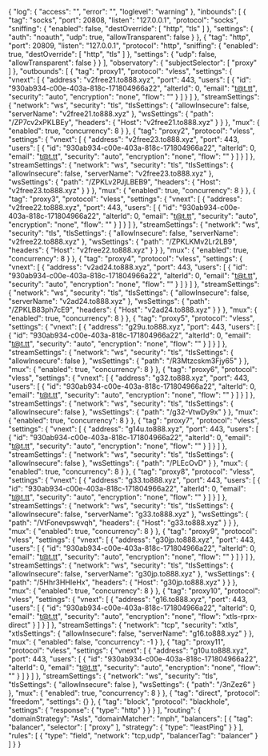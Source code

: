 {
  "log": {
    "access": "",
    "error": "",
    "loglevel": "warning"
  },
  "inbounds": [
    {
      "tag": "socks",
      "port": 20808,
      "listen": "127.0.0.1",
      "protocol": "socks",
      "sniffing": {
        "enabled": false,
        "destOverride": [
          "http",
          "tls"
        ]
      },
      "settings": {
        "auth": "noauth",
        "udp": true,
        "allowTransparent": false
      }
    },
    {
      "tag": "http",
      "port": 20809,
      "listen": "127.0.0.1",
      "protocol": "http",
      "sniffing": {
        "enabled": true,
        "destOverride": [
          "http",
          "tls"
        ]
      },
      "settings": {
        "udp": false,
        "allowTransparent": false
      }
    }
  ],
  "observatory": {
    "subjectSelector": [
      "proxy"
    ]
  },
  "outbounds": [
    {
      "tag": "proxy1",
      "protocol": "vless",
      "settings": {
        "vnext": [
          {
            "address": "v2free21.to888.xyz",
            "port": 443,
            "users": [
              {
                "id": "930ab934-c00e-403a-818c-171804966a22",
                "alterId": 0,
                "email": "t@t.tt",
                "security": "auto",
                "encryption": "none",
                "flow": ""
              }
            ]
          }
        ]
      },
      "streamSettings": {
        "network": "ws",
        "security": "tls",
        "tlsSettings": {
          "allowInsecure": false,
          "serverName": "v2free21.to888.xyz"
        },
        "wsSettings": {
          "path": "/ZP7cv2xPKLBEy",
          "headers": {
            "Host": "v2free21.to888.xyz"
          }
        }
      },
      "mux": {
        "enabled": true,
        "concurrency": 8
      }
    },
    {
      "tag": "proxy2",
      "protocol": "vless",
      "settings": {
        "vnext": [
          {
            "address": "v2free23.to888.xyz",
            "port": 443,
            "users": [
              {
                "id": "930ab934-c00e-403a-818c-171804966a22",
                "alterId": 0,
                "email": "t@t.tt",
                "security": "auto",
                "encryption": "none",
                "flow": ""
              }
            ]
          }
        ]
      },
      "streamSettings": {
        "network": "ws",
        "security": "tls",
        "tlsSettings": {
          "allowInsecure": false,
          "serverName": "v2free23.to888.xyz"
        },
        "wsSettings": {
          "path": "/ZPKLv2PJjLBEB9",
          "headers": {
            "Host": "v2free23.to888.xyz"
          }
        }
      },
      "mux": {
        "enabled": true,
        "concurrency": 8
      }
    },
    {
      "tag": "proxy3",
      "protocol": "vless",
      "settings": {
        "vnext": [
          {
            "address": "v2free22.to888.xyz",
            "port": 443,
            "users": [
              {
                "id": "930ab934-c00e-403a-818c-171804966a22",
                "alterId": 0,
                "email": "t@t.tt",
                "security": "auto",
                "encryption": "none",
                "flow": ""
              }
            ]
          }
        ]
      },
      "streamSettings": {
        "network": "ws",
        "security": "tls",
        "tlsSettings": {
          "allowInsecure": false,
          "serverName": "v2free22.to888.xyz"
        },
        "wsSettings": {
          "path": "/ZPKLKMv2Lr2LB9",
          "headers": {
            "Host": "v2free22.to888.xyz"
          }
        }
      },
      "mux": {
        "enabled": true,
        "concurrency": 8
      }
    },
    {
      "tag": "proxy4",
      "protocol": "vless",
      "settings": {
        "vnext": [
          {
            "address": "v2ad24.to888.xyz",
            "port": 443,
            "users": [
              {
                "id": "930ab934-c00e-403a-818c-171804966a22",
                "alterId": 0,
                "email": "t@t.tt",
                "security": "auto",
                "encryption": "none",
                "flow": ""
              }
            ]
          }
        ]
      },
      "streamSettings": {
        "network": "ws",
        "security": "tls",
        "tlsSettings": {
          "allowInsecure": false,
          "serverName": "v2ad24.to888.xyz"
        },
        "wsSettings": {
          "path": "/ZPKLB83ph7cE9",
          "headers": {
            "Host": "v2ad24.to888.xyz"
          }
        }
      },
      "mux": {
        "enabled": true,
        "concurrency": 8
      }
    },
    {
      "tag": "proxy5",
      "protocol": "vless",
      "settings": {
        "vnext": [
          {
            "address": "g29u.to888.xyz",
            "port": 443,
            "users": [
              {
                "id": "930ab934-c00e-403a-818c-171804966a22",
                "alterId": 0,
                "email": "t@t.tt",
                "security": "auto",
                "encryption": "none",
                "flow": ""
              }
            ]
          }
        ]
      },
      "streamSettings": {
        "network": "ws",
        "security": "tls",
        "tlsSettings": {
          "allowInsecure": false
        },
        "wsSettings": {
          "path": "/R3Mtzcskm3Fjy65"
        }
      },
      "mux": {
        "enabled": true,
        "concurrency": 8
      }
    },
    {
      "tag": "proxy6",
      "protocol": "vless",
      "settings": {
        "vnext": [
          {
            "address": "g32.to888.xyz",
            "port": 443,
            "users": [
              {
                "id": "930ab934-c00e-403a-818c-171804966a22",
                "alterId": 0,
                "email": "t@t.tt",
                "security": "auto",
                "encryption": "none",
                "flow": ""
              }
            ]
          }
        ]
      },
      "streamSettings": {
        "network": "ws",
        "security": "tls",
        "tlsSettings": {
          "allowInsecure": false
        },
        "wsSettings": {
          "path": "/g32-VtwDy9x"
        }
      },
      "mux": {
        "enabled": true,
        "concurrency": 8
      }
    },
    {
      "tag": "proxy7",
      "protocol": "vless",
      "settings": {
        "vnext": [
          {
            "address": "g14u.to888.xyz",
            "port": 443,
            "users": [
              {
                "id": "930ab934-c00e-403a-818c-171804966a22",
                "alterId": 0,
                "email": "t@t.tt",
                "security": "auto",
                "encryption": "none",
                "flow": ""
              }
            ]
          }
        ]
      },
      "streamSettings": {
        "network": "ws",
        "security": "tls",
        "tlsSettings": {
          "allowInsecure": false
        },
        "wsSettings": {
          "path": "/PLEcOvD"
        }
      },
      "mux": {
        "enabled": true,
        "concurrency": 8
      }
    },
    {
      "tag": "proxy8",
      "protocol": "vless",
      "settings": {
        "vnext": [
          {
            "address": "g33.to888.xyz",
            "port": 443,
            "users": [
              {
                "id": "930ab934-c00e-403a-818c-171804966a22",
                "alterId": 0,
                "email": "t@t.tt",
                "security": "auto",
                "encryption": "none",
                "flow": ""
              }
            ]
          }
        ]
      },
      "streamSettings": {
        "network": "ws",
        "security": "tls",
        "tlsSettings": {
          "allowInsecure": false,
          "serverName": "g33.to888.xyz"
        },
        "wsSettings": {
          "path": "/VtFonevpswvqh",
          "headers": {
            "Host": "g33.to888.xyz"
          }
        }
      },
      "mux": {
        "enabled": true,
        "concurrency": 8
      }
    },
    {
      "tag": "proxy9",
      "protocol": "vless",
      "settings": {
        "vnext": [
          {
            "address": "g30jp.to888.xyz",
            "port": 443,
            "users": [
              {
                "id": "930ab934-c00e-403a-818c-171804966a22",
                "alterId": 0,
                "email": "t@t.tt",
                "security": "auto",
                "encryption": "none",
                "flow": ""
              }
            ]
          }
        ]
      },
      "streamSettings": {
        "network": "ws",
        "security": "tls",
        "tlsSettings": {
          "allowInsecure": false,
          "serverName": "g30jp.to888.xyz"
        },
        "wsSettings": {
          "path": "/5Hhr3HHIeHx",
          "headers": {
            "Host": "g30jp.to888.xyz"
          }
        }
      },
      "mux": {
        "enabled": true,
        "concurrency": 8
      }
    },
    {
      "tag": "proxy10",
      "protocol": "vless",
      "settings": {
        "vnext": [
          {
            "address": "g16.to888.xyz",
            "port": 443,
            "users": [
              {
                "id": "930ab934-c00e-403a-818c-171804966a22",
                "alterId": 0,
                "email": "t@t.tt",
                "security": "auto",
                "encryption": "none",
                "flow": "xtls-rprx-direct"
              }
            ]
          }
        ]
      },
      "streamSettings": {
        "network": "tcp",
        "security": "xtls",
        "xtlsSettings": {
          "allowInsecure": false,
          "serverName": "g16.to888.xyz"
        }
      },
      "mux": {
        "enabled": false,
        "concurrency": -1
      }
    },
    {
      "tag": "proxy11",
      "protocol": "vless",
      "settings": {
        "vnext": [
          {
            "address": "g10u.to888.xyz",
            "port": 443,
            "users": [
              {
                "id": "930ab934-c00e-403a-818c-171804966a22",
                "alterId": 0,
                "email": "t@t.tt",
                "security": "auto",
                "encryption": "none",
                "flow": ""
              }
            ]
          }
        ]
      },
      "streamSettings": {
        "network": "ws",
        "security": "tls",
        "tlsSettings": {
          "allowInsecure": false
        },
        "wsSettings": {
          "path": "/3nZez6"
        }
      },
      "mux": {
        "enabled": true,
        "concurrency": 8
      }
    },
    {
      "tag": "direct",
      "protocol": "freedom",
      "settings": {}
    },
    {
      "tag": "block",
      "protocol": "blackhole",
      "settings": {
        "response": {
          "type": "http"
        }
      }
    }
  ],
  "routing": {
    "domainStrategy": "AsIs",
    "domainMatcher": "mph",
    "balancers": [
      {
        "tag": "balancer",
        "selector": [
          "proxy"
        ],
        "strategy": {
          "type": "leastPing"
        }
      }
    ],
    "rules": [
      {
        "type": "field",
        "network": "tcp,udp",
        "balancerTag": "balancer"
      }
    ]
  }
}